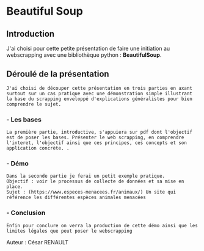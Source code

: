 # Beautiful Soup

## Introduction

J'ai choisi pour cette petite présentation de faire une initiation au webscrapping avec une bibliothèque python : **BeautifulSoup**.

## Déroulé de la présentation

    J'ai choisi de découper cette présentation en trois parties en axant surtout sur un cas pratique avec une démonstration simple illustrant la base du scrapping enveloppé d'explications généralistes pour bien comprendre le sujet.

### - Les bases

    La première partie, introductive, s'appuiera sur pdf dont l'objectif est de poser les bases. Présenter le web scrapping, en comprendre l'interet, l'objectif ainsi que ces principes, ces concepts et son application concrète. .

### - Démo

    Dans la seconde partie je ferai un petit exemple pratique.
    Objectif : voir le processus de collecte de données et sa mise en place.
    Sujet : (https://www.especes-menacees.fr/animaux/) Un site qui référence les différentes espèces animales menacées

### - Conclusion

    Enfin pour conclure on verra la production de cette démo ainsi que les limites légales que peut poser le webscrapping

Auteur : César RENAULT
